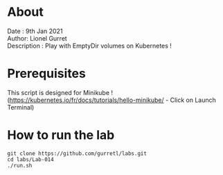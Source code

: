 # About
Date : 9th Jan 2021  
Author: Lionel Gurret  
Description : Play with EmptyDir volumes on Kubernetes !
# Prerequisites
This script is designed for Minikube !  
(https://kubernetes.io/fr/docs/tutorials/hello-minikube/ - Click on Launch Terminal)  
# How to run the lab
`git clone https://github.com/gurretl/labs.git`  
`cd labs/Lab-014`  
`./run.sh`

